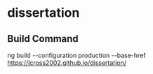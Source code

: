 # dissertation

## Build Command
ng build --configuration production --base-href https://lcross2002.github.io/dissertation/